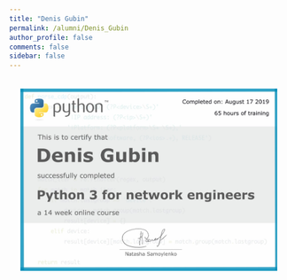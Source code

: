```yaml
---
title: "Denis Gubin"
permalink: /alumni/Denis_Gubin
author_profile: false
comments: false
sidebar: false
---
```


<div style="padding: 20px;">
  <img src="https://raw.githubusercontent.com/pyneng/pyneng.github.io/master/alumni/Denis_Gubin.png" alt="Python for network engineers">
</div>

